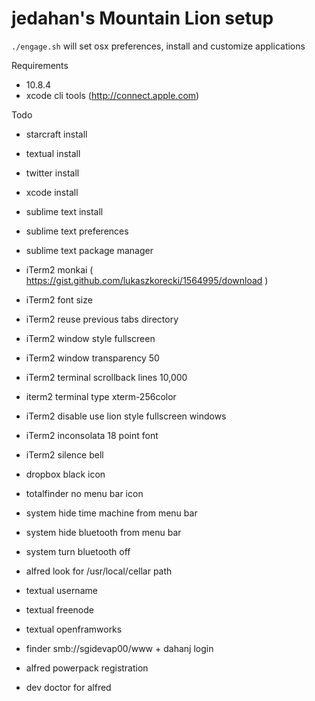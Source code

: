 # jedahan's Mountain Lion setup

`./engage.sh` will set osx preferences, install and customize applications

Requirements
  * 10.8.4
  * xcode cli tools (http://connect.apple.com)

Todo
  * starcraft install
  * textual install
  * twitter install
  * xcode install

  * sublime text install
  * sublime text preferences
  * sublime text package manager

  * iTerm2 monkai ( https://gist.github.com/lukaszkorecki/1564995/download )
  * iTerm2 font size
  * iTerm2 reuse previous tabs directory
  * iTerm2 window style fullscreen
  * iTerm2 window transparency 50
  * iTerm2 terminal scrollback lines 10,000
  * iterm2 terminal type xterm-256color
  * iTerm2 disable use lion style fullscreen windows
  * iTerm2 inconsolata 18 point font
  * iTerm2 silence bell

  * dropbox black icon

  * totalfinder no menu bar icon

  * system hide time machine from menu bar
  * system hide bluetooth from menu bar
  * system turn bluetooth off

  * alfred look for /usr/local/cellar path

  * textual username
  * textual freenode
  * textual openframworks

  * finder smb://sgidevap00/www + dahanj login

  * alfred powerpack registration
  * dev doctor for alfred

